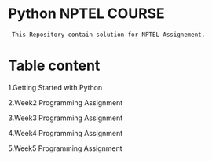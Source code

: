 
# Python NPTEL COURSE 

     This Repository contain solution for NPTEL Assignement.

# Table content
  1.Getting  Started with Python

   2.Week2 Programming Assignment

  3.Week3 Programming Assignment

  4.Week4  Programming  Assignment  

5.Week5 Programming Assignment



